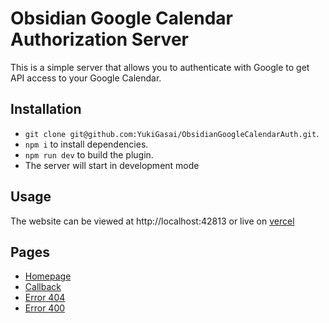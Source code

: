 # Obsidian Google Calendar Authorization Server

This is a simple server that allows you to authenticate with Google to get API access to your Google Calendar.

## Installation

- `git clone git@github.com:YukiGasai/ObsidianGoogleCalendarAuth.git`.
- `npm i` to install dependencies.
- `npm run dev` to build the plugin.
- The server will start in development mode

## Usage

The website can be viewed at http://localhost:42813 or live on [vercel](https://google-auth-obsidian-redirect.vercel.app/)

## Pages

- [Homepage](https://google-auth-obsidian-redirect.vercel.app/)
- [Callback](https://google-auth-obsidian-redirect.vercel.app/callback)
- [Error 404](https://google-auth-obsidian-redirect.vercel.app/404)
- [Error 400](https://google-auth-obsidian-redirect.vercel.app/400)
